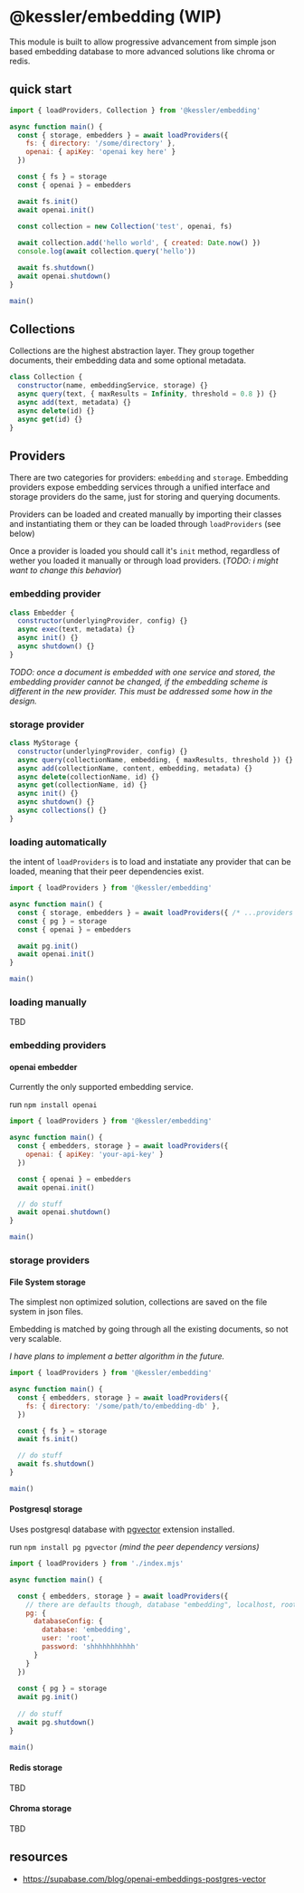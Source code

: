 # @kessler/embedding (WIP)

This module is built to allow progressive advancement from simple json based embedding database to more advanced solutions like chroma or redis.

## quick start

```js
import { loadProviders, Collection } from '@kessler/embedding'

async function main() {
  const { storage, embedders } = await loadProviders({ 
    fs: { directory: '/some/directory' },
    openai: { apiKey: 'openai key here' } 
  })

  const { fs } = storage
  const { openai } = embedders

  await fs.init()
  await openai.init()

  const collection = new Collection('test', openai, fs)
  
  await collection.add('hello world', { created: Date.now() })
  console.log(await collection.query('hello'))

  await fs.shutdown()
  await openai.shutdown()
}

main()
```

## Collections

Collections are the highest abstraction layer. They group together documents, their embedding data and some optional metadata.

```js
class Collection {
  constructor(name, embeddingService, storage) {}
  async query(text, { maxResults = Infinity, threshold = 0.8 }) {}
  async add(text, metadata) {}
  async delete(id) {}
  async get(id) {}
}
```

## Providers

There are two categories for providers: `embedding` and `storage`. Embedding providers expose embedding services through a unified interface and storage providers do the same, just for storing and querying documents.

Providers can be loaded and created manually by importing their classes and instantiating them or they can be loaded through ```loadProviders``` (see below)

Once a provider is loaded you should call it's ```init``` method, regardless of wether you loaded it manually or through load providers. (_TODO: i might want to change this behavior_)

### embedding provider

```js
class Embedder {
  constructor(underlyingProvider, config) {}
  async exec(text, metadata) {}
  async init() {}
  async shutdown() {}
}
```

_TODO: once a document is embedded with one service and stored, the embedding provider cannot be changed, if the embedding scheme is different in the new provider. This must be addressed some how in the design._

### storage provider

```js
class MyStorage {
  constructor(underlyingProvider, config) {}
  async query(collectionName, embedding, { maxResults, threshold }) {}
  async add(collectionName, content, embedding, metadata) {}
  async delete(collectionName, id) {}
  async get(collectionName, id) {}
  async init() {}
  async shutdown() {}
  async collections() {}
}
```

### loading automatically

the intent of ```loadProviders``` is to load and instatiate any provider that can be loaded, meaning that their peer dependencies exist.

```js
import { loadProviders } from '@kessler/embedding'

async function main() {
  const { storage, embedders } = await loadProviders({ /* ...providers config */ })
  const { pg } = storage
  const { openai } = embedders

  await pg.init()
  await openai.init()
}

main()
```

### loading manually

TBD

### embedding providers

#### openai embedder

Currently the only supported embedding service.

run `npm install openai`

```js
import { loadProviders } from '@kessler/embedding'

async function main() {
  const { embedders, storage } = await loadProviders({ 
    openai: { apiKey: 'your-api-key' } 
  })

  const { openai } = embedders
  await openai.init()

  // do stuff
  await openai.shutdown()
}

main()
```

### storage providers

#### File System storage
The simplest non optimized solution, collections are saved on the file system in json files.

Embedding is matched by going through all the existing documents, so not very scalable.

_I have plans to implement a better algorithm in the future._


```js
import { loadProviders } from '@kessler/embedding'

async function main() {
  const { embedders, storage } = await loadProviders({ 
    fs: { directory: '/some/path/to/embedding-db' },
  })

  const { fs } = storage
  await fs.init()

  // do stuff
  await fs.shutdown()
}

main()
```

#### Postgresql storage

Uses postgresql database with [pgvector](https://github.com/pgvector/pgvector) extension installed.

run ```npm install pg pgvector``` _(mind the peer dependency versions)_

```js
import { loadProviders } from './index.mjs'

async function main() {

  const { embedders, storage } = await loadProviders({ 
    // there are defaults though, database "embedding", localhost, root and no password
    pg: {
      databaseConfig: {
        database: 'embedding',
        user: 'root',
        password: 'shhhhhhhhhhh'
      }
    }
  })
  
  const { pg } = storage
  await pg.init()
  
  // do stuff
  await pg.shutdown()
}

main()
```

#### Redis storage

TBD

#### Chroma storage

TBD

## resources
- https://supabase.com/blog/openai-embeddings-postgres-vector

